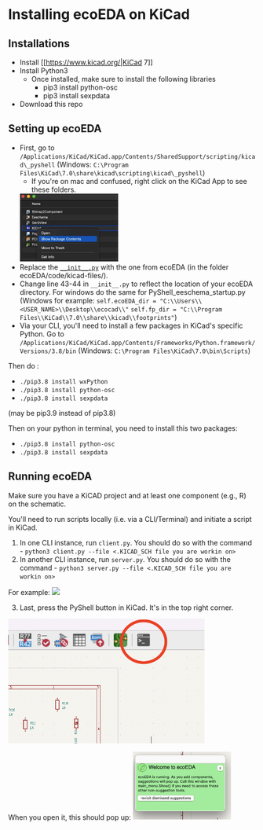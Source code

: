 # Installing ecoEDA on KiCad

## Installations

  - Install [[https://www.kicad.org/|KiCad 7]] 
  - Install Python3
     * Once installed, make sure to install the following libraries
        * pip3 install python-osc
        * pip3 install sexpdata
  - Download this repo

## Setting up ecoEDA
  - First, go to `/Applications/KiCad/KiCad.app/Contents/SharedSupport/scripting/kicad\_pyshell` (Windows: `C:\Program Files\KiCad\7.0\share\kicad\scripting\kicad\_pyshell`)
    * If you're on mac and confused, right click on the KiCad App to see these folders.
    <img src="./Images/shared_support_kicad.jpg" width="200">
  - Replace the [`__init__.py`](./ecoEDA/code/kicad-files/__init__.py) with the one from ecoEDA (in the folder ecoEDA/code/kicad-files/).
  - Change line 43-44 in `__init__.py` to reflect the location of your ecoEDA directory. For windows do the same for PyShell\_eeschema\_startup.py (Windows for example: `self.ecoEDA_dir = "C:\\Users\\<USER_NAME>\\Desktop\\ecocad\\"`  `self.fp_dir = "C:\\Program Files\\KiCad\\7.0\\share\\kicad\\footprints"`)
  - Via your CLI, you'll need to install a few packages in KiCad's specific Python. Go to `/Applications/KiCad/KiCad.app/Contents/Frameworks/Python.framework/Versions/3.8/bin` (Windows: `C:\Program Files\KiCad\7.0\bin\Scripts`)

Then do :
  * `./pip3.8 install wxPython`
  * `./pip3.8 install python-osc`
  * `./pip3.8 install sexpdata`

(may be pip3.9 instead of pip3.8)

Then on your python in terminal, you need to install this two packages:

  * `./pip3.8 install python-osc`
  * `./pip3.8 install sexpdata`

## Running ecoEDA

Make sure you have a KiCAD project and at least one component (e.g., R) on the schematic.

You'll need to run scripts locally (i.e. via a CLI/Terminal) and initiate a script in KiCad.

1. In one CLI instance, run `client.py`. You should do so with the command - `python3 client.py --file <.KICAD_SCH file you are workin on>`
2. In another CLI instance, run `server.py`. You should do so with the command - `python3 server.py --file <.KICAD_SCH file you are workin on>`

For example:
<img src="./Images/cli-ecoeda.png" width="600">

3. Last, press the PyShell button in KiCad. It's in the top right corner. 

<img src="./Images/ecoeda_pyshell.png" width="400">

When you open it, this should pop up:
<img src="./Images/welcome_ecoeda.jpg" width="200">



